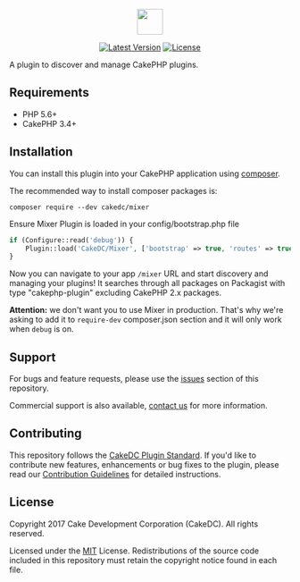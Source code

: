 <p align="center"><img src="http://21d604f1f8eef14e4b21-06ee1d56e12597daffea8bb763711d95.r1.cf2.rackcdn.com/Mixer-CakePHP-Logo-Color.svg" height="46"></p>

<p align="center">
<a href="https://packagist.org/packages/CakeDC/mixer"><img src="https://poser.pugx.org/CakeDC/mixer/v/stable.png" alt="Latest Version"></a>
<a href="https://packagist.org/packages/CakeDC/mixer"><img src="https://poser.pugx.org/CakeDC/mixer/license.svg" alt="License"></a>
</p>

A plugin to discover and manage CakePHP plugins.

Requirements
------------

* PHP 5.6+
* CakePHP 3.4+

Installation
-------

You can install this plugin into your CakePHP application using [composer](http://getcomposer.org/doc/00-intro.md).

The recommended way to install composer packages is:

```
composer require --dev cakedc/mixer
```

Ensure Mixer Plugin is loaded in your config/bootstrap.php file

```php
if (Configure::read('debug')) {
    Plugin::load('CakeDC/Mixer', ['bootstrap' => true, 'routes' => true]);
}
```

Now you can navigate to your app `/mixer` URL and start discovery and managing your plugins! It searches through all packages on Packagist with type "cakephp-plugin" excluding CakePHP 2.x packages.

**Attention:** we don't want you to use Mixer in production. That's why we're asking to add it to `require-dev` composer.json section and it will only work when `debug` is on.

Support
-------

For bugs and feature requests, please use the [issues](https://github.com/CakeDC/mixer/issues) section of this repository.

Commercial support is also available, [contact us](https://www.cakedc.com/contact) for more information.

Contributing
------------

This repository follows the [CakeDC Plugin Standard](https://www.cakedc.com/plugin-standard). If you'd like to contribute new features, enhancements or bug fixes to the plugin, please read our [Contribution Guidelines](https://www.cakedc.com/contribution-guidelines) for detailed instructions.

License
-------

Copyright 2017 Cake Development Corporation (CakeDC). All rights reserved.

Licensed under the [MIT](http://www.opensource.org/licenses/mit-license.php) License. Redistributions of the source code included in this repository must retain the copyright notice found in each file.
